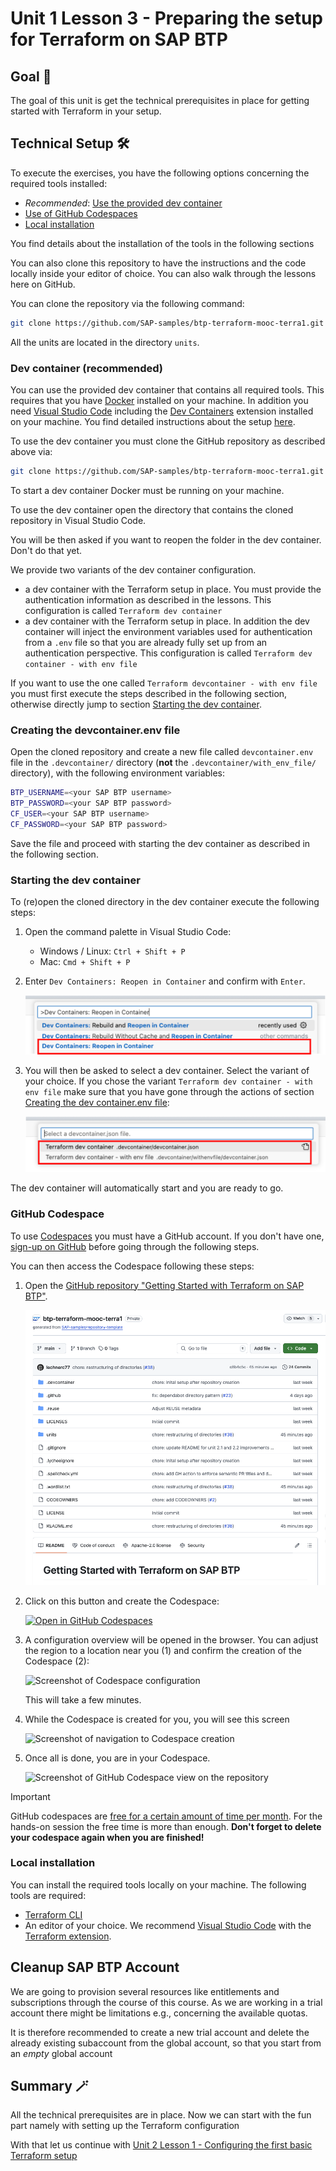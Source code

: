 # Unit 1 Lesson 3 - Preparing the setup for Terraform on SAP BTP

## Goal 🎯

The goal of this unit is get the technical prerequisites in place for getting started with Terraform in your setup.

## Technical Setup 🛠️

To execute the exercises, you have the following options concerning the required tools installed:

- *Recommended*: [Use the provided dev container](#dev-container-recommended)
- [Use of GitHub Codespaces](#github-codespace)
- [Local installation](#local-installation)

You find details about the installation of the tools in the following sections

You can also clone this repository to have the instructions and the code locally inside your editor of choice. You can also walk through the lessons here on GitHub.

You can clone the repository via the following command:

```bash
git clone https://github.com/SAP-samples/btp-terraform-mooc-terra1.git
```

All the units are located in the directory `units`.

### Dev container (recommended)

You can use the provided dev container that contains all required tools. This requires that you have [Docker](https://www.docker.com/products/docker-desktop) installed on your machine. In addition you need [Visual Studio Code](https://code.visualstudio.com/) including the [Dev Containers](https://marketplace.visualstudio.com/items?itemName=ms-vscode-remote.remote-containers) extension installed on your machine. You find detailed instructions about the setup [here](https://code.visualstudio.com/docs/devcontainers/containers#_getting-started).

To use the dev container you must clone the GitHub repository as described above via:

```bash
git clone https://github.com/SAP-samples/btp-terraform-mooc-terra1.git
```

To start a dev container Docker must be running on your machine.

To use the dev container open the directory that contains the cloned repository in Visual Studio Code.

You will be then asked if you want to reopen the folder in the dev container. Don't do that yet.

We provide two variants of the dev container configuration.

- a dev container with the Terraform setup in place. You must provide the authentication information as described in the lessons. This configuration is called `Terraform dev container`
- a dev container with the Terraform setup in place. In addition the dev container will inject the environment variables used for authentication from a `.env` file so that you are already fully set up from an authentication perspective. This configuration is called `Terraform dev container - with env file`

If you want to use the one called `Terraform devcontainer - with env file` you must first execute the steps described in the following section, otherwise directly jump to section [Starting the dev container](#starting-the-dev-container).

### Creating the devcontainer.env file

Open the cloned repository and create a new file called `devcontainer.env` file in the `.devcontainer/` directory (**not** the `.devcontainer/with_env_file/` directory), with the following environment variables:

```bash
BTP_USERNAME=<your SAP BTP username>
BTP_PASSWORD=<your SAP BTP password>
CF_USER=<your SAP BTP username>
CF_PASSWORD=<your SAP BTP password>
```

Save the file and proceed with starting the dev container as described in the following section.

### Starting the dev container

To (re)open the cloned directory in the dev container execute the following steps:

1. Open the command palette in Visual Studio Code:

    - Windows / Linux: `Ctrl + Shift + P`
    - Mac: `Cmd + Shift + P`

1. Enter `Dev Containers: Reopen in Container` and confirm with `Enter`.

    ![Search for open in dev container](images/devcontainer-reopen-screen.png)

1. You will then be asked to select a dev container. Select the variant of your choice. If you chose the variant `Terraform dev container - with env file` make sure that you have gone through the actions of section [Creating the dev container.env file](#creating-the-devcontianerenv-file):

    ![Select dev container](images/devcontainer-selection-screen.png)

The dev container will automatically start and you are ready to go.

### GitHub Codespace

To use [Codespaces](https://docs.github.com/codespaces/overview) you must have a GitHub account. If you don't have one, [sign-up on GitHub](https://github.com/signup) before going through the following steps.

You can then access the Codespace following these steps:

1. Open the [GitHub repository "Getting Started with Terraform on SAP BTP"](https://github.com/SAP-samples/btp-terraform-mooc-terra1).

    ![Screenshot of GitHub repository for "Getting Started with Terraform on SAP BTP"](images/repository-overview-screen.png)

1. Click on this button and create the Codespace:

   [![Open in GitHub Codespaces](https://github.com/codespaces/badge.svg)](https://github.com/codespaces/new?hide_repo_select=true&ref=main&repo=892078617&skip_quickstart=true&machine=basicLinux32gb&geo=EuropeWest&devcontainer_path=.devcontainer%2Fdevcontainer.json)


1. A configuration overview will be opened in the browser. You can adjust the region to a location near you (1) and confirm the creation of the Codespace (2):

    ![Screenshot of Codespace configuration](images/codespace-config.png)

    This will take a few minutes.

1. While the Codespace is created for you, you will see this screen

    ![Screenshot of navigation to Codespace creation](images/codespace-creation.png)

1. Once all is done, you are in your Codespace.

    ![Screenshot of GitHub Codespace view on the repository](images/codespace-screen.png)

> [!IMPORTANT]
> GitHub codespaces are [free for a certain amount of time per month](https://docs.github.com/en/billing/managing-billing-for-your-products/managing-billing-for-github-codespaces/about-billing-for-github-codespaces#monthly-included-storage-and-core-hours-for-personal-accounts). For the hands-on session the free time is more than enough. **Don't forget to delete your codespace again when you are finished!**


### Local installation

You can install the required tools locally on your machine. The following tools are required:

- [Terraform CLI](https://developer.hashicorp.com/terraform/install?product_intent=terraform)
- An editor of your choice. We recommend [Visual Studio Code](https://code.visualstudio.com/Download) with the [Terraform extension](https://marketplace.visualstudio.com/items?itemName=HashiCorp.terraform).


## Cleanup SAP BTP Account

We are going to provision several resources like entitlements and subscriptions through the course of this course. As we are working in a trial account there might be limitations e.g., concerning the available quotas.

It is therefore recommended to create a new trial account and delete the already existing subaccount from the global account, so that you start from an *empty* global account

## Summary 🪄

All the technical prerequisites are in place. Now we can start with the fun part namely with setting up the Terraform configuration

With that let us continue with [Unit 2 Lesson 1 - Configuring the first basic Terraform setup](../../unit_2/lesson_1/README.md)
